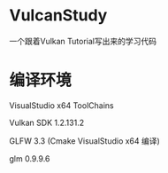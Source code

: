 # VulcanStudy
一个跟着Vulkan Tutorial写出来的学习代码

# 编译环境
VisualStudio x64 ToolChains

Vulkan SDK 1.2.131.2

GLFW 3.3 (Cmake VisualStudio x64 编译)

glm 0.9.9.6
